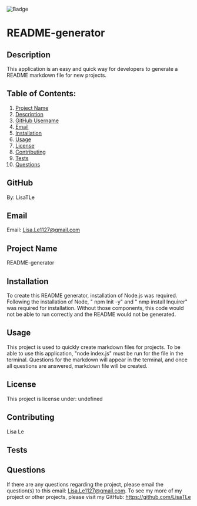 ![Badge](https://img.shields.io/badge/license-passing-pink)

  <h1> README-generator </h1>

## Description

This application is an easy and quick way for developers to generate a README markdown file for new projects.

## Table of Contents:

1. [Project Name](#project-name)
2. [Description](#description)
3. [GitHub Username](#github)
4. [Email](#email)
5. [Installation](#installation)
6. [Usage](#usage)
7. [License](#license)
8. [Contributing](#contributing)
9. [Tests](#tests)
10. [Questions](#questions)

## GitHub

By: LisaTLe

## Email

Email: Lisa.Le1127@gmail.com

## Project Name

README-generator

## Installation

To create this README generator, installation of Node.js was required. Following the installation of Node, " npm Init -y" and " nmp install Inquirer" was required for installation. Without those components, this code would not be able to run correctly and the README would not be generated.

## Usage

This project is used to quickly create markdown files for projects. To be able to use this application, "node index.js" must be run for the file in the terminal. Questions for the markdown will appear in the terminal, and once all questions are answered, markdown file will be created.

## License

This project is license under: undefined

## Contributing

Lisa Le

## Tests

## Questions

If there are any questions regarding the project, please email the question(s) to this email: Lisa.Le1127@gmail.com.
To see my more of my project or other projects, please visit my GitHub: https://github.com/LisaTLe
